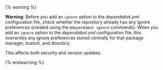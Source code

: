 {% warning %}

**Warning**: Before you add an `ignore` option to the *dependabot.yml* configuration file, check whether the repository already has any ignore preferences (created using the `@dependabot ignore` commands). When you add an `ignore` option to the *dependabot.yml* configuration file, this overwrites any ignore preferences stored centrally for that package manager, branch, and directory.

This affects both security and version updates.

{% endwarning %}
